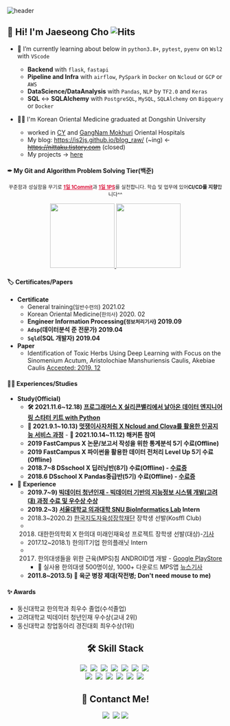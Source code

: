 <!-- 헤더 -->

![header](https://capsule-render.vercel.app/api?type=waving&color=f6ebe1&height=150&section=header&text=DataEngineer%20and%20K.M.D&fontSize=50&fontColor=152447&desc=데이터%20엔지니어를%20꿈꾸는%20한의사,%20조재성입니다.&descAlignY=80)

## 👋 Hi! I'm Jaeseong Cho ![Hits](https://hits.seeyoufarm.com/api/count/incr/badge.svg?url=https%3A%2F%2Fis2js.github.io%2Fblog_raw&count_bg=152447&title_bg=f6ebe1&icon_color=%23E1DFDF&title=%EB%B0%A9%EB%AC%B8%EC%9E%90+%EC%88%98&edge_flat=false)

- 🌱 I’m currently learning about below in  `python3.8+`, `pytest`, `pyenv` on `Wsl2` with `VScode`
    - **Backend** with `flask`, `fastapi` 
    - **Pipeline and Infra** with `airflow`, `PySpark` in `Docker` on `Ncloud` or `GCP` or `AWS`
    - **DataScience/DataAnalysis** with `Pandas`, `NLP` by `TF2.0` and `Keras`
    - **SQL** <-> **SQLAlchemy** with `PostgreSQL`, `MySQL`, `SQLAlchemy` on `Bigquery` or `Docker`

- 👨‍⚕️ I'm Korean Oriental Medicine graduated at Dongshin University 
    - worked in [CY](http://www.cyhani.com/) and [GangNam Mokhuri](https://www.mokhuri.com/) Oriental Hospitals
    - My blog: https://is2js.github.io/blog_raw/ (~ing) <-  ~~https://nittaku.tistory.com~~ (closed)
    - My projects -> [here](https://is2js.github.io/blog_raw/)

#### ✒ My Git and Algorithm Problem Solving Tier(백준)

<p align="center"><small>꾸준함과 성실함을 무기로 <strong><a target="_blank" style="color:crimson;" href="https://gist.github.com/is2js/042e89789d6054e9b372e755e75f09f5#file-i-m-an-early" important!>1일 1Commit</a></strong>과 <strong><a target="_blank" style="color:crimson;" href="https://solved.ac/profile/tingstyle1" important!>1일 1PS</a></strong>를 실천합니다. 학습 및 업무에 있어<strong>CI/CD를 지향</strong>합니다^^</small></p>
<p align="center">
  <a href="#">
    <!--   graywhite or nord theme -->
      <img src="https://github-readme-stats.vercel.app/api?username=is2js&theme=graywhite&show_icons=true" height="150px">
  </a>
  <a href="#">
    <img src="http://mazassumnida.wtf/api/v2/generate_badge?boj=tingstyle1&cache=c" height="150px">
  </a>
</p>

#### 🏷 Certificates/Papers
- **Certificate**
    - General training(`일반수련의`) 2021.02
    - Korean Oriental Medicine(`한의사`) 2020. 02
    - **Engineer Information Processing(`정보처리기사`) 2019.09**
    - **`Adsp`(데이터분석 준 전문가) 2019.04**
    - **`Sqld`(SQL 개발자) 2019.04**
- **Paper**
    - Identification of Toxic Herbs Using Deep Learning with Focus on the Sinomenium Acutum, Aristolochiae Manshuriensis Caulis, Akebiae Caulis [Accepted: 2019. 12](https://www.mdpi.com/2076-3417/9/24/5456)
#### 🚴‍♂️ Experiences/Studies 
- **Study(Official)**
    - **🛠 2021.11.6~12.18) [프로그래머스 X 실리콘밸리에서 날아온 데이터 엔지니어링 스타터 키트 with Python](https://programmers.co.kr/learn/courses/12916)**
    - **🦁 2021.9.1~10.13) [멋쟁이사자처럼 X Ncloud and Clova를 활용한 인공지능 서비스 과정](https://likelion.notion.site/67ba4147eb20401f9dbcf853acbdf42c)**
          - **🏃 2021.10.14~11.12) 해커톤 참여**
    - **2019 FastCampus X  논문/보고서 작성을 위한 통계분석 5기 수료(Offline)**
    - **2019 FastCampus X  파이썬을 활용한 데이터 전처리 Level Up 5기 수료(Offline)**
    - **2018.7~8 DSschool X 딥러닝반(8기) 수료(Offline) - [수료증](https://raw.githubusercontent.com/is3js/screenshots/main/image-20211017160223696.png)**
    - **2018.6 DSschool X Pandas중급반(5기) 수료(Offline) - [수료증](https://raw.githubusercontent.com/is3js/screenshots/main/image-20211017160238368.png)**
- 🧬 **Experience**
    - **2019.7~9) [빅데이터 청년인재 - 빅데이터 기반의 지능정보 시스템 개발(고려대) 과정 수료 및 우수상 수상](https://github.com/realblack0/One-Punch)**
    - **2019.2~3) [서울대학교 의과대학 SNU BioInformatics Lab](http://www.snubi.org/) Intern**
    - 2018.3~2020.2) [한국지도자육성장학재단](https://www.kosffl.or.kr/) 장학생 선발(Kosffl Club)
    - 2018) 대한한의학회 X 한의대 미래인재육성 프로젝트 장학생 선발(대상)-[기사](https://www.akomnews.com/bbs/board.php?bo_table=news&wr_id=27990) 
    - 2017.12~2018.1) 한의IT기업 한의플래닛 Intern
    - 2017) 한의대생들을 위한 근육(MPS)침 ANDROID앱 개발 - [Google PlayStore](https://play.google.com/store/apps/details?id=org.dshani.cho.MPS_FLEX_1122notice&hl=ko&gl=US)
        - 🤏 실사용 한의대생 500명이상, 1000+ 다운로드 MPS앱 [뉴스기사](https://www.mjmedi.com/news/articleView.html?idxno=33999)
    - **2011.8~2013.5) 💪 육군 병장 제대(작전병; Don't need mouse to me)**

#### ✨ Awards
- 동신대학교 한의학과 최우수 졸업(수석졸업)
- 고려대학교 빅데이터 청년인재 우수상(교내 2위)
- 동신대학교 창업동아리 경진대회 최우수상(1위)




<!-- ### Solved.ac Tier
<p align="center">
</p>
 -->
<!-- 스택 icon -->

<h2 align="center">🛠 Skill Stack</h2>

<p align="center">
  <img src="https://img.shields.io/badge/Python-3766AB?style=flat-square&logo=Python&logoColor=white"/></a>&nbsp 
  <img src="https://img.shields.io/badge/Java-007396?style=flat-square&logo=Java&logoColor=white"/></a>&nbsp 
  <img src="https://img.shields.io/badge/C++-00599C?style=flat-square&logo=C%2B%2B&logoColor=white"/></a>&nbsp 
  <img src="https://img.shields.io/badge/C-A8B9CC?style=flat-square&logo=C&logoColor=white"/></a>&nbsp 
  <img src="https://img.shields.io/badge/Javascript-ffb13b?style=flat-square&logo=javascript&logoColor=white"/></a>&nbsp 
  <img src="https://img.shields.io/badge/css-1572B6?style=flat-square&logo=css3&logoColor=white"/></a>&nbsp 
  <img src="https://img.shields.io/badge/Go-11B48A?style=flat-square&logo=Go&logoColor=white"/></a>&nbsp 
  <br>
  <img src="https://img.shields.io/badge/SpringBoot-6DB33F?style=flat-square&logo=Spring&logoColor=white"/></a>&nbsp 
  <img src="https://img.shields.io/badge/Django-092E20?style=flat-square&logo=Django&logoColor=white"/></a>&nbsp 
  <img src="https://img.shields.io/badge/Mysql-E6B91E?style=flat-square&logo=MySql&logoColor=white"/></a>&nbsp 
  <img src="https://img.shields.io/badge/HyperledgerFabric-DB3552?style=flat-square&logo=Hulu&logoColor=white"/></a>&nbsp 
  <img src="https://img.shields.io/badge/aws-333664?style=flat-square&logo=amazon-aws&logoColor=white"/></a>&nbsp 
  <img src="https://img.shields.io/badge/elasticsearch-005571?style=flat-square&logo=elasticsearch&logoColor=white"/></a>&nbsp 
</p>

<!-- 연락처 -->
<h2 align="center">👋 Contanct Me!  </h2>

<p align="center">
    <a href="mailto:tingstyle1@gmail.com"><img src="https://img.shields.io/badge/Gmail-d14836?style=flat-square&logo=Gmail&logoColor=white&link=tingstyle1@gmail.com"/></a>&nbsp
    <a href="https://www.facebook.com/tingstyle1"><img src="https://img.shields.io/badge/Facebook-1877F2?style=flat-square&logo=facebook&logoColor=white"/></a>
    <a href="https://www.github.com/is2js"><img src="https://img.shields.io/badge/GitHub-100000?style=flat-square&logo=github&logoColor=white"/></a>
</p>
